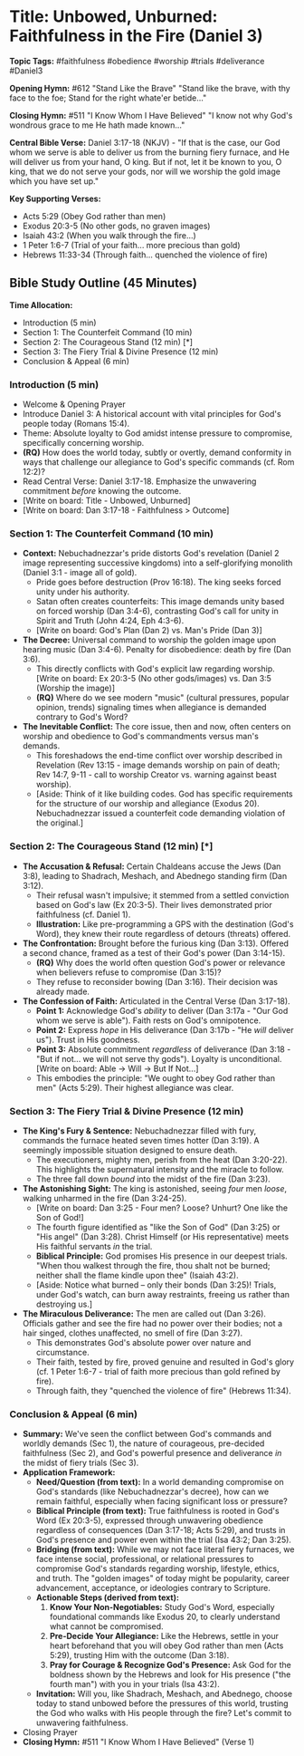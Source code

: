 # Title: Unbowed, Unburned: Faithfulness in the Fire (Daniel 3)

**Topic Tags:** #faithfulness #obedience #worship #trials #deliverance #Daniel3

**Opening Hymn:** #612 "Stand Like the Brave" "Stand like the brave, with thy
face to the foe; Stand for the right whate'er betide..."

**Closing Hymn:** #511 "I Know Whom I Have Believed" "I know not why God's
wondrous grace to me He hath made known..."

**Central Bible Verse:** Daniel 3:17-18 (NKJV) - "If that is the case, our God
whom we serve is able to deliver us from the burning fiery furnace, and He will
deliver us from your hand, O king. But if not, let it be known to you, O king,
that we do not serve your gods, nor will we worship the gold image which you
have set up."

**Key Supporting Verses:**

- Acts 5:29 (Obey God rather than men)
- Exodus 20:3-5 (No other gods, no graven images)
- Isaiah 43:2 (When you walk through the fire...)
- 1 Peter 1:6-7 (Trial of your faith... more precious than gold)
- Hebrews 11:33-34 (Through faith... quenched the violence of fire)

## Bible Study Outline (45 Minutes)

**Time Allocation:**

- Introduction (5 min)
- Section 1: The Counterfeit Command (10 min)
- Section 2: The Courageous Stand (12 min) [*]
- Section 3: The Fiery Trial & Divine Presence (12 min)
- Conclusion & Appeal (6 min)

### Introduction (5 min)

- Welcome & Opening Prayer
- Introduce Daniel 3: A historical account with vital principles for God's
  people today (Romans 15:4).
- Theme: Absolute loyalty to God amidst intense pressure to compromise,
  specifically concerning worship.
- **(RQ)** How does the world today, subtly or overtly, demand conformity in
  ways that challenge our allegiance to God's specific commands (cf. Rom 12:2)?
- Read Central Verse: Daniel 3:17-18. Emphasize the unwavering commitment
  _before_ knowing the outcome.
- [Write on board: Title - Unbowed, Unburned]
- [Write on board: Dan 3:17-18 - Faithfulness > Outcome]

### Section 1: The Counterfeit Command (10 min)

- **Context:** Nebuchadnezzar's pride distorts God's revelation (Daniel 2 image
  representing successive kingdoms) into a self-glorifying monolith (Daniel
  3:1 - image all of gold).
  - Pride goes before destruction (Prov 16:18). The king seeks forced unity
    under his authority.
  - Satan often creates counterfeits: This image demands unity based on forced
    worship (Dan 3:4-6), contrasting God's call for unity in Spirit and Truth
    (John 4:24, Eph 4:3-6).
  - [Write on board: God's Plan (Dan 2) vs. Man's Pride (Dan 3)]
- **The Decree:** Universal command to worship the golden image upon hearing
  music (Dan 3:4-6). Penalty for disobedience: death by fire (Dan 3:6).
  - This directly conflicts with God's explicit law regarding worship. [Write on
    board: Ex 20:3-5 (No other gods/images) vs. Dan 3:5 (Worship the image)]
  - **(RQ)** Where do we see modern "music" (cultural pressures, popular
    opinion, trends) signaling times when allegiance is demanded contrary to
    God's Word?
- **The Inevitable Conflict:** The core issue, then and now, often centers on
  worship and obedience to God's commandments versus man's demands.
  - This foreshadows the end-time conflict over worship described in Revelation
    (Rev 13:15 - image demands worship on pain of death; Rev 14:7, 9-11 - call
    to worship Creator vs. warning against beast worship).
  - [Aside: Think of it like building codes. God has specific requirements for
    the structure of our worship and allegiance (Exodus 20). Nebuchadnezzar
    issued a counterfeit code demanding violation of the original.]

### Section 2: The Courageous Stand (12 min) [*]

- **The Accusation & Refusal:** Certain Chaldeans accuse the Jews (Dan 3:8),
  leading to Shadrach, Meshach, and Abednego standing firm (Dan 3:12).
  - Their refusal wasn't impulsive; it stemmed from a settled conviction based
    on God's law (Ex 20:3-5). Their lives demonstrated prior faithfulness (cf.
    Daniel 1).
  - **Illustration:** Like pre-programming a GPS with the destination (God's
    Word), they knew their route regardless of detours (threats) offered.
- **The Confrontation:** Brought before the furious king (Dan 3:13). Offered a
  second chance, framed as a test of their God's power (Dan 3:14-15).
  - **(RQ)** Why does the world often question God's power or relevance when
    believers refuse to compromise (Dan 3:15)?
  - They refuse to reconsider bowing (Dan 3:16). Their decision was already
    made.
- **The Confession of Faith:** Articulated in the Central Verse (Dan 3:17-18).
  - **Point 1:** Acknowledge God's _ability_ to deliver (Dan 3:17a - "Our God
    whom we serve is able"). Faith rests on God's omnipotence.
  - **Point 2:** Express _hope_ in His deliverance (Dan 3:17b - "He _will_
    deliver us"). Trust in His goodness.
  - **Point 3:** Absolute commitment _regardless_ of deliverance (Dan 3:18 -
    "But if not... we will not serve thy gods"). Loyalty is unconditional.
    [Write on board: Able -> Will -> But If Not...]
  - This embodies the principle: "We ought to obey God rather than men" (Acts
    5:29). Their highest allegiance was clear.

### Section 3: The Fiery Trial & Divine Presence (12 min)

- **The King's Fury & Sentence:** Nebuchadnezzar filled with fury, commands the
  furnace heated seven times hotter (Dan 3:19). A seemingly impossible situation
  designed to ensure death.
  - The executioners, mighty men, perish from the heat (Dan 3:20-22). This
    highlights the supernatural intensity and the miracle to follow.
  - The three fall down _bound_ into the midst of the fire (Dan 3:23).
- **The Astonishing Sight:** The king is astonished, seeing _four_ men _loose_,
  walking unharmed in the fire (Dan 3:24-25).
  - [Write on board: Dan 3:25 - Four men? Loose? Unhurt? One like the Son of
    God!]
  - The fourth figure identified as "like the Son of God" (Dan 3:25) or "His
    angel" (Dan 3:28). Christ Himself (or His representative) meets His faithful
    servants _in_ the trial.
  - **Biblical Principle:** God promises His presence in our deepest trials.
    "When thou walkest through the fire, thou shalt not be burned; neither shall
    the flame kindle upon thee" (Isaiah 43:2).
  - [Aside: Notice what burned – only their bonds (Dan 3:25)! Trials, under
    God's watch, can burn away restraints, freeing us rather than destroying
    us.]
- **The Miraculous Deliverance:** The men are called out (Dan 3:26). Officials
  gather and see the fire had no power over their bodies; not a hair singed,
  clothes unaffected, no smell of fire (Dan 3:27).
  - This demonstrates God's absolute power over nature and circumstance.
  - Their faith, tested by fire, proved genuine and resulted in God's glory (cf.
    1 Peter 1:6-7 - trial of faith more precious than gold refined by fire).
  - Through faith, they "quenched the violence of fire" (Hebrews 11:34).

### Conclusion & Appeal (6 min)

- **Summary:** We've seen the conflict between God's commands and worldly
  demands (Sec 1), the nature of courageous, pre-decided faithfulness (Sec 2),
  and God's powerful presence and deliverance _in_ the midst of fiery trials
  (Sec 3).
- **Application Framework:**
  - **Need/Question (from text):** In a world demanding compromise on God's
    standards (like Nebuchadnezzar's decree), how can we remain faithful,
    especially when facing significant loss or pressure?
  - **Biblical Principle (from text):** True faithfulness is rooted in God's
    Word (Ex 20:3-5), expressed through unwavering obedience regardless of
    consequences (Dan 3:17-18; Acts 5:29), and trusts in God's presence and
    power even within the trial (Isa 43:2; Dan 3:25).
  - **Bridging (from text):** While we may not face literal fiery furnaces, we
    face intense social, professional, or relational pressures to compromise
    God's standards regarding worship, lifestyle, ethics, and truth. The "golden
    images" of today might be popularity, career advancement, acceptance, or
    ideologies contrary to Scripture.
  - **Actionable Steps (derived from text):**
    1.  **Know Your Non-Negotiables:** Study God's Word, especially foundational
        commands like Exodus 20, to clearly understand what cannot be
        compromised.
    2.  **Pre-Decide Your Allegiance:** Like the Hebrews, settle in your heart
        beforehand that you will obey God rather than men (Acts 5:29), trusting
        Him with the outcome (Dan 3:18).
    3.  **Pray for Courage & Recognize God's Presence:** Ask God for the
        boldness shown by the Hebrews and look for His presence ("the fourth
        man") with you in your trials (Isa 43:2).
  - **Invitation:** Will you, like Shadrach, Meshach, and Abednego, choose today
    to stand unbowed before the pressures of this world, trusting the God who
    walks with His people through the fire? Let's commit to unwavering
    faithfulness.
- Closing Prayer
- **Closing Hymn:** #511 "I Know Whom I Have Believed" (Verse 1)
